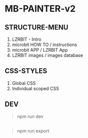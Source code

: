 # MB-PAINTER-v2

## STRUCTURE-MENU
1. LZRBIT - Intro 
2. microbit HOW TO / instructions
3. microbit APP / LZRBIT App
4. LZRBIT images / images database 

## CSS-STYLES
1. Global CSS
2. Individual scoped CSS


## DEV
> npm run dev

##
> npm run export